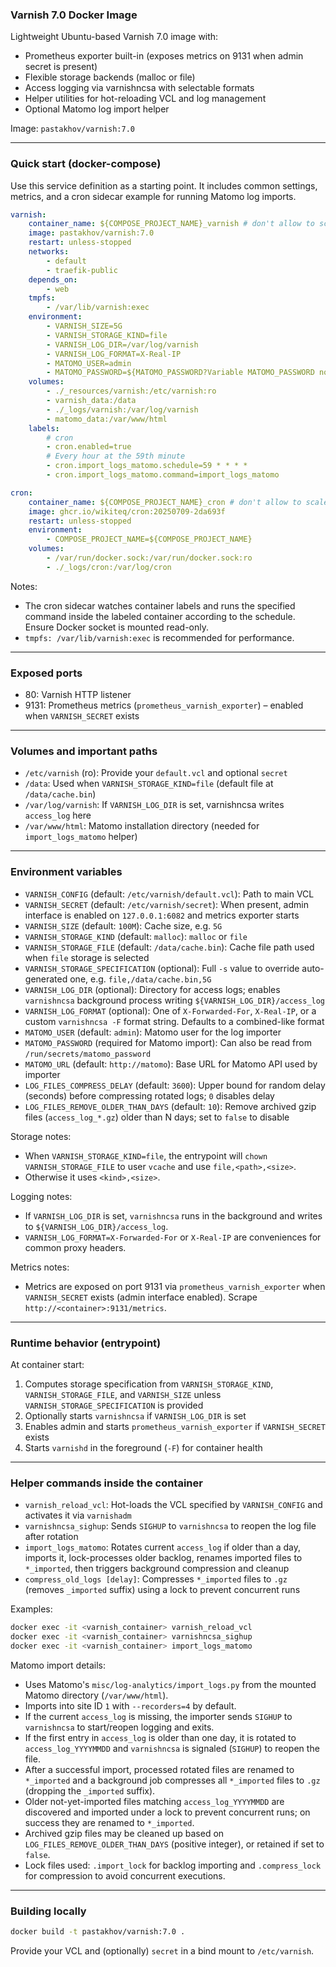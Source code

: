### Varnish 7.0 Docker Image

Lightweight Ubuntu-based Varnish 7.0 image with:

- Prometheus exporter built-in (exposes metrics on 9131 when admin secret is present)
- Flexible storage backends (malloc or file)
- Access logging via varnishncsa with selectable formats
- Helper utilities for hot-reloading VCL and log management
- Optional Matomo log import helper

Image: `pastakhov/varnish:7.0`

---

### Quick start (docker-compose)

Use this service definition as a starting point. It includes common settings, metrics, and a cron sidecar example for running Matomo log imports.

```yaml
varnish:
    container_name: ${COMPOSE_PROJECT_NAME}_varnish # don't allow to scale the container
    image: pastakhov/varnish:7.0
    restart: unless-stopped
    networks:
        - default
        - traefik-public
    depends_on:
        - web
    tmpfs:
        - /var/lib/varnish:exec
    environment:
        - VARNISH_SIZE=5G
        - VARNISH_STORAGE_KIND=file
        - VARNISH_LOG_DIR=/var/log/varnish
        - VARNISH_LOG_FORMAT=X-Real-IP
        - MATOMO_USER=admin
        - MATOMO_PASSWORD=${MATOMO_PASSWORD?Variable MATOMO_PASSWORD not set}
    volumes:
        - ./_resources/varnish:/etc/varnish:ro
        - varnish_data:/data
        - ./_logs/varnish:/var/log/varnish
        - matomo_data:/var/www/html
    labels:
        # cron
        - cron.enabled=true
        # Every hour at the 59th minute
        - cron.import_logs_matomo.schedule=59 * * * *
        - cron.import_logs_matomo.command=import_logs_matomo

cron:
    container_name: ${COMPOSE_PROJECT_NAME}_cron # don't allow to scale the container
    image: ghcr.io/wikiteq/cron:20250709-2da693f
    restart: unless-stopped
    environment:
        - COMPOSE_PROJECT_NAME=${COMPOSE_PROJECT_NAME}
    volumes:
        - /var/run/docker.sock:/var/run/docker.sock:ro
        - ./_logs/cron:/var/log/cron
```

Notes:

- The cron sidecar watches container labels and runs the specified command inside the labeled container according to the schedule. Ensure Docker socket is mounted read-only.
- `tmpfs: /var/lib/varnish:exec` is recommended for performance.

---

### Exposed ports

- 80: Varnish HTTP listener
- 9131: Prometheus metrics (`prometheus_varnish_exporter`) – enabled when `VARNISH_SECRET` exists

---

### Volumes and important paths

- `/etc/varnish` (ro): Provide your `default.vcl` and optional `secret`
- `/data`: Used when `VARNISH_STORAGE_KIND=file` (default file at `/data/cache.bin`)
- `/var/log/varnish`: If `VARNISH_LOG_DIR` is set, varnishncsa writes `access_log` here
- `/var/www/html`: Matomo installation directory (needed for `import_logs_matomo` helper)

---

### Environment variables

- `VARNISH_CONFIG` (default: `/etc/varnish/default.vcl`): Path to main VCL
- `VARNISH_SECRET` (default: `/etc/varnish/secret`): When present, admin interface is enabled on `127.0.0.1:6082` and metrics exporter starts
- `VARNISH_SIZE` (default: `100M`): Cache size, e.g. `5G`
- `VARNISH_STORAGE_KIND` (default: `malloc`): `malloc` or `file`
- `VARNISH_STORAGE_FILE` (default: `/data/cache.bin`): Cache file path used when `file` storage is selected
- `VARNISH_STORAGE_SPECIFICATION` (optional): Full `-s` value to override auto-generated one, e.g. `file,/data/cache.bin,5G`
- `VARNISH_LOG_DIR` (optional): Directory for access logs; enables `varnishncsa` background process writing `${VARNISH_LOG_DIR}/access_log`
- `VARNISH_LOG_FORMAT` (optional): One of `X-Forwarded-For`, `X-Real-IP`, or a custom `varnishncsa -F` format string. Defaults to a combined-like format
- `MATOMO_USER` (default: `admin`): Matomo user for the log importer
- `MATOMO_PASSWORD` (required for Matomo import): Can also be read from `/run/secrets/matomo_password`
- `MATOMO_URL` (default: `http://matomo`): Base URL for Matomo API used by importer
- `LOG_FILES_COMPRESS_DELAY` (default: `3600`): Upper bound for random delay (seconds) before compressing rotated logs; `0` disables delay
- `LOG_FILES_REMOVE_OLDER_THAN_DAYS` (default: `10`): Remove archived gzip files (`access_log_*.gz`) older than N days; set to `false` to disable

Storage notes:

- When `VARNISH_STORAGE_KIND=file`, the entrypoint will `chown` `VARNISH_STORAGE_FILE` to user `vcache` and use `file,<path>,<size>`.
- Otherwise it uses `<kind>,<size>`.

Logging notes:

- If `VARNISH_LOG_DIR` is set, `varnishncsa` runs in the background and writes to `${VARNISH_LOG_DIR}/access_log`.
- `VARNISH_LOG_FORMAT=X-Forwarded-For` or `X-Real-IP` are conveniences for common proxy headers.

Metrics notes:

- Metrics are exposed on port 9131 via `prometheus_varnish_exporter` when `VARNISH_SECRET` exists (admin interface enabled). Scrape `http://<container>:9131/metrics`.

---

### Runtime behavior (entrypoint)

At container start:

1. Computes storage specification from `VARNISH_STORAGE_KIND`, `VARNISH_STORAGE_FILE`, and `VARNISH_SIZE` unless `VARNISH_STORAGE_SPECIFICATION` is provided
2. Optionally starts `varnishncsa` if `VARNISH_LOG_DIR` is set
3. Enables admin and starts `prometheus_varnish_exporter` if `VARNISH_SECRET` exists
4. Starts `varnishd` in the foreground (`-F`) for container health

---

### Helper commands inside the container

- `varnish_reload_vcl`: Hot-loads the VCL specified by `VARNISH_CONFIG` and activates it via `varnishadm`
- `varnishncsa_sighup`: Sends `SIGHUP` to `varnishncsa` to reopen the log file after rotation
- `import_logs_matomo`: Rotates current `access_log` if older than a day, imports it, lock-processes older backlog, renames imported files to `*_imported`, then triggers background compression and cleanup
- `compress_old_logs [delay]`: Compresses `*_imported` files to `.gz` (removes `_imported` suffix) using a lock to prevent concurrent runs

Examples:

```bash
docker exec -it <varnish_container> varnish_reload_vcl
docker exec -it <varnish_container> varnishncsa_sighup
docker exec -it <varnish_container> import_logs_matomo
```

Matomo import details:

- Uses Matomo's `misc/log-analytics/import_logs.py` from the mounted Matomo directory (`/var/www/html`).
- Imports into site ID `1` with `--recorders=4` by default.
- If the current `access_log` is missing, the importer sends `SIGHUP` to `varnishncsa` to start/reopen logging and exits.
- If the first entry in `access_log` is older than one day, it is rotated to `access_log_YYYYMMDD` and `varnishncsa` is signaled (`SIGHUP`) to reopen the file.
- After a successful import, processed rotated files are renamed to `*_imported` and a background job compresses all `*_imported` files to `.gz` (dropping the `_imported` suffix).
- Older not-yet-imported files matching `access_log_YYYYMMDD` are discovered and imported under a lock to prevent concurrent runs; on success they are renamed to `*_imported`.
- Archived gzip files may be cleaned up based on `LOG_FILES_REMOVE_OLDER_THAN_DAYS` (positive integer), or retained if set to `false`.
- Lock files used: `.import_lock` for backlog importing and `.compress_lock` for compression to avoid concurrent executions.

---

### Building locally

```bash
docker build -t pastakhov/varnish:7.0 .
```

Provide your VCL and (optionally) `secret` in a bind mount to `/etc/varnish`.
